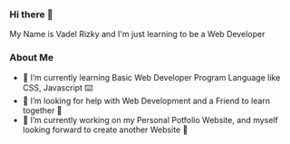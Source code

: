 ### Hi there 👋
My Name is Vadel Rizky and I'm just learning to be a Web Developer 

### About Me
- 🌱 I’m currently learning Basic Web Developer Program Language like CSS, Javascript ⌨️
- 🤔 I’m looking for help with Web Development and a Friend to learn together 💪
- 🔭 I’m currently working on my Personal Potfolio Website, and myself looking forward to create another Website 🚀
